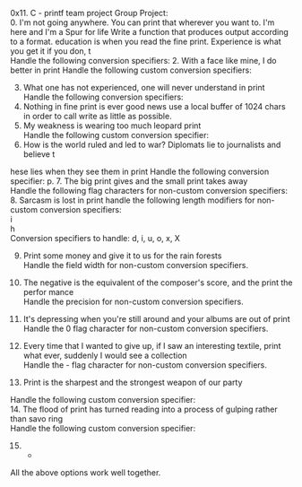 0x11. C - printf team project
Group Project:     
0. I'm not going anywhere. You can print that wherever you want to. I'm here and I'm
 a Spur for life                             Write a function that produces output according to a format.                              education is when you read the fine print. Experience is what you get it if you don,
t      
Handle the following conversion specifiers:
2. With a face like mine, I do better in print Handle the following custom conversion specifiers:                                  

                                          
3. What one has not experienced, one will never understand in print                
Handle the following conversion specifiers:                                                                                
4. Nothing in fine print is ever good news   use a local buffer of 1024 chars in order to call write as little as possible.                                                                                         
5. My weakness is wearing too much leopard print                                    
Handle the following custom conversion specifier:                                                                                             
6. How is the world ruled and led to war? Diplomats lie to journalists and believe t

hese lies when they see them in print Handle the following conversion specifier: p.
7. The big print gives and the small print takes away                              
Handle the following flag characters for non-custom conversion specifiers:                                                                             
8. Sarcasm is lost in print handle the following length modifiers for non-custom conversion specifiers:        
i                                
h                                                                                  
Conversion specifiers to handle: d, i, u, o, x, X                                  
                                                                             
9. Print some money and give it to us for the rain forests                          
Handle the field width for non-custom conversion specifiers.                        
10. The negative is the equivalent of the composer's score, and the print the perfor
mance                                                                              
Handle the precision for non-custom conversion specifiers.                          

                                         
11. It's depressing when you're still around and your albums are out of print      
Handle the 0 flag character for non-custom conversion specifiers.                  
                                                                              
12. Every time that I wanted to give up, if I saw an interesting textile, print what
 ever, suddenly I would see a collection                                            
Handle the - flag character for non-custom conversion specifiers.                  
13. Print is the sharpest and the strongest weapon of our party                    

Handle the following custom conversion specifier:                                  
14. The flood of print has turned reading into a process of gulping rather than savo
ring                                                                                
Handle the following custom conversion specifier:                                  

                                                                              
15. *                                                                              
All the above options work well together.

